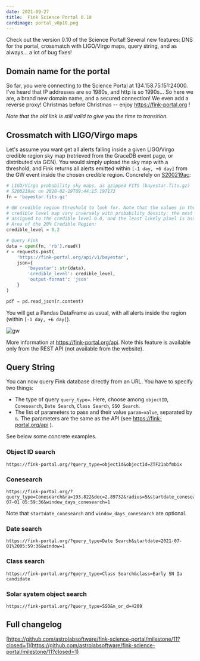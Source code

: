 ```yaml
---
date: 2021-09-27
title:  Fink Science Portal 0.10
cardimage: portal_v0p10.png
---
```


Check out the version 0.10 of the Science Portal! Several new features: DNS for the portal, crossmatch with LIGO/Virgo maps, query string, and as always... a lot of bug fixes!
<!--more-->

## Domain name for the portal

So far, you were connecting to the Science Portal at 134.158.75.151:24000. I've heard that IP addresses are so 1980s, and http is so 1990s... So here we are, a brand new domain name, and a secured connection! We even add a reverse proxy! Christmas before Christmas -- enjoy https://fink-portal.org !

_Note that the old link is still valid to give you the time to transition._

## Crossmatch with LIGO/Virgo maps

Let's assume you want get all alerts falling inside a given LIGO/Virgo credible region sky map
(retrieved from the GraceDB event page, or distributed via GCN). You would
simply upload the sky map with a threshold, and Fink returns all alerts emitted
within `[-1 day, +6 day]` from the GW event inside the chosen credible region.
Concretely on [S200219ac](https://gracedb.ligo.org/superevents/S200219ac/view/):

```python
# LIGO/Virgo probability sky maps, as gzipped FITS (bayestar.fits.gz)
# S200219ac on 2020-02-19T09:44:15.197173
fn = 'bayestar.fits.gz'

# GW credible region threshold to look for. Note that the values in the resulting
# credible level map vary inversely with probability density: the most probable pixel is
# assigned to the credible level 0.0, and the least likely pixel is assigned the credible level 1.0.
# Area of the 20% Credible Region:
credible_level = 0.2

# Query Fink
data = open(fn, 'rb').read()
r = requests.post(
    'https://fink-portal.org/api/v1/bayestar',
    json={
        'bayestar': str(data),
        'credible_level': credible_level,
        'output-format': 'json'
    }
)

pdf = pd.read_json(r.content)
```

You will get a Pandas DataFrame as usual, with all alerts inside the region (within `[-1 day, +6 day]`).

![gw](https://user-images.githubusercontent.com/20426972/134175884-3b190fa9-8051-4a1d-8bf8-cc8b47252494.png)

More information at https://fink-portal.org/api. Note this feature is available only from the REST API (not available from the website).

## Query String

You can now query Fink database directly from an URL. You have to specify two things:

- The type of query `query_type=`. Here, choose among `objectID`, `Conesearch`, `Date Search`, `Class Search`, `SSO Search`.
- The list of parameters to pass and their value `param=value`, separated by `&`. The parameters are the same as the API (see https://fink-portal.org/api ).

See below some concrete examples.

### Object ID search

```
https://fink-portal.org/?query_type=objectId&objectId=ZTF21abfmbix
```

### Conesearch

```
https://fink-portal.org/?query_type=Conesearch&ra=193.822&dec=2.89732&radius=5&startdate_conesearch=2021-07-01 05:59:36&window_days_conesearch=1
```

Note that `startdate_conesearch` and `window_days_conesearch` are optional.

### Date search

```
https://fink-portal.org/?query_type=Date Search&startdate=2021-07-01%2005:59:36&window=1
```

### Class search

```
https://fink-portal.org/?query_type=Class Search&class=Early SN Ia candidate
```

### Solar system object search

```
https://fink-portal.org/?query_type=SSO&n_or_d=4209
```

## Full changelog

[https://github.com/astrolabsoftware/fink-science-portal/milestone/11?closed=1](https://github.com/astrolabsoftware/fink-science-portal/milestone/11?closed=1)
